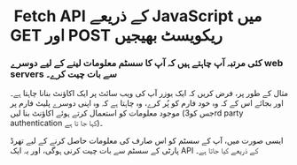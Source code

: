 # &rlm; Fetch API کے ذریعے JavaScript میں GET اور POST ریکویسٹ بھیجیں
### کئی مرتبہ آپ چاہتے ہیں کہ آپ کا سسٹم معلومات لینے کے لیے دوسرے web servers سے بات چیت کرے۔
مثال کے طور پر، فرض کریں کہ ایک یوزر آپ کی ویب سائٹ پر ایک اکاؤنٹ بنانا چاہتا ہے۔ اور بجائے اس کے کہ وہ خود فارم کو پُر کرے، وہ چاہتا ہے کہ وہ اپنی دوسرے پلیٹ فارم پر موجود معلومات کو استعمال کرتے ہوئے اکاؤنٹ بنا لیں (جس کو3rd party authentication کہا جا تا ہے)۔ 

ایسی صورت میں، آپ کے سسٹم کو اس صارف کی معلومات حاصل کرنے کے لیے تھرڈ پارٹی کے سسٹم سے بات چیت کرنی ہوگی، اور یہ ایک API کے ذریعے کیا جاتا ہے۔ 
